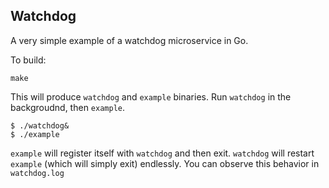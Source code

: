 ## Watchdog

A very simple example of a watchdog microservice in Go. 


To build:
```
make
```

This will produce `watchdog` and `example` binaries. Run `watchdog` in the backgroudnd, then `example`.

```
$ ./watchdog&
$ ./example
```

`example` will register itself with `watchdog` and then exit. `watchdog` will restart `example` (which will simply exit) endlessly. You can observe this behavior in `watchdog.log`

